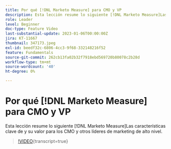 ```yaml
---
title: Por qué [!DNL Marketo Measure] para CMO y VP
description: Esta lección resume lo siguiente [!DNL Marketo Measure]Las características clave de y su valor para los CMO y otros líderes de marketing de alto nivel.
role: Leader
level: Beginner
doc-type: Feature Video
last-substantial-update: 2023-01-06T00:00:00Z
jira: KT-11667
thumbnail: 347173.jpeg
exl-id: beedf32c-6806-4cc3-9f68-332148216f52
feature: Fundamentals
source-git-commit: 262cb13fa02b32f7918ebd569720b80078c2b28d
workflow-type: tm+mt
source-wordcount: '40'
ht-degree: 0%

---
```


# Por qué [!DNL Marketo Measure] para CMO y VP

Esta lección resume lo siguiente [!DNL Marketo Measure]Las características clave de y su valor para los CMO y otros líderes de marketing de alto nivel.

>[!VIDEO](https://video.tv.adobe.com/v/347173/?learn=on){transcript=true}
